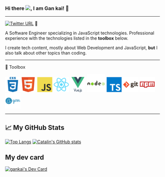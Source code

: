 ### Hi there <img src="https://raw.githubusercontent.com/MartinHeinz/MartinHeinz/master/wave.gif" width="30px">, I am Gan kai! 🎉

---

[![Twitter URL](https://img.shields.io/twitter/url?style=social&url=https%3A%2F%2Ftwitter.com%2FGeeksKai)](https://twitter.com/GeeksKai) 🤙

A Software Engineer specializing in JavaScript technologies. Professional experience with the technologies listed in the **toolbox** below.

I create tech content, mostly about Web Development and JavaScript, **but** I also talk about other topics than coding.

---

🧰 Toolbox

<img src="https://github.com/devicons/devicon/blob/master/icons/css3/css3-plain-wordmark.svg" alt="CSS" width="50" height="50"/><img src="https://github.com/devicons/devicon/blob/master/icons/html5/html5-original.svg" alt="HTML" width="50" height="50"/>
<img src="https://github.com/devicons/devicon/blob/master/icons/javascript/javascript-original.svg" alt="JavaScript" width="50" height="50"/>
<img src ="https://github.com/devicons/devicon/blob/master/icons/react/react-original.svg" alt ="Reactjs" width="50" height="50"/>
<img src="https://github.com/devicons/devicon/blob/master/icons/vuejs/vuejs-original-wordmark.svg" alt="VueJS" width="50" height="50"/> 
<img src="https://github.com/devicons/devicon/blob/master/icons/nodejs/nodejs-original-wordmark.svg" alt="NodeJS" width="60" height="60"/>
<img src="https://github.com/devicons/devicon/blob/master/icons/typescript/typescript-original.svg" alt="TypeScript" width="50" height="50"/>
<img src="https://github.com/devicons/devicon/blob/master/icons/git/git-original-wordmark.svg" alt="Git" width="50" height="50"/>
<img src="https://github.com/devicons/devicon/blob/master/icons/npm/npm-original-wordmark.svg" alt="npm" width="50" height="50"/>
<img src="https://github.com/devicons/devicon/blob/master/icons/yarn/yarn-original-wordmark.svg" alt="yarn" width="50" height="50"/> 

---

## &#x1f4c8; My GitHub Stats

[![Top Langs](https://github-readme-stats.vercel.app/api/top-langs/?username=geekskai&hide=java,php&theme=radical)](https://github.com/anuraghazra/github-readme-stats)
[![Catalin's GitHub stats](https://github-readme-stats.vercel.app/api?username=geekskai&theme=radical)](https://github.com/anuraghazra/github-readme-stats)

## My dev card
<a href="https://app.daily.dev/gankai"><img src="https://api.daily.dev/devcards/06706868ec594e1b973631129dd20387.png?r=bno" width="400" alt="gankai's Dev Card"/></a>
